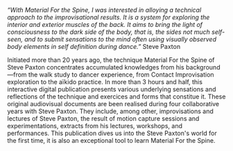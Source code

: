 *“With Material For the Spine, I was interested in alloying a technical approach to the improvisational results. It is a system for exploring the interior and exterior muscles of the back. It aims to bring the light of consciousness to the dark side of the body, that is, the sides not much self-seen, and to submit sensations to the mind often using visually observed body elements in self definition during dance.”* Steve Paxton

Initiated more than 20 years ago, the technique Material For the Spine of Steve Paxton concentrates accumulated knowledges from his background—from the walk study to dancer experience, from Contact Improvisation exploration to the aïkido practice. In more than 3 hours and half, this interactive digital publication presents various underlying sensations and reflections of the technique and exercices and forms that constitue it. These original audiovisual documents are been realised during four collaborative years with Steve Paxton. They include, among other, improvisations and lectures of Steve Paxton, the result of motion capture sessions and experimentations, extracts from his lectures, workshops, and performances. This publication dives us into the Steve Paxton's world for the first time, it is also an exceptional tool to learn Material For the Spine. 
